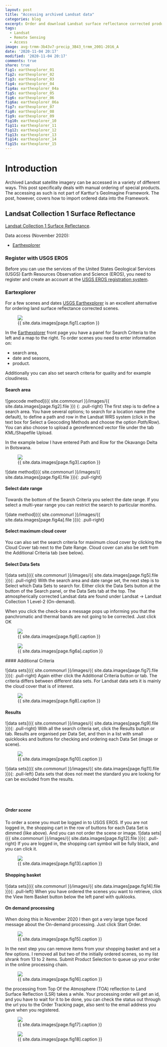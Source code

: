 ```yaml
---
layout: post
title: "Accessing archived Landsat data"
categories: blog
excerpt: Order and download Landsat surface reflectance corrected products
tags:
  - Landsat
  - Remote Sensing
  - Access
image: avg-trmm-3b43v7-precip_3B43_trmm_2001-2016_A
date: '2020-11-04 20:17'
modified: '2020-11-04 20:17'
comments: true
share: true
fig1: earthexplorer_01
fig2: earthexplorer_02
fig3: earthexplorer_03
fig4: earthexplorer_04
fig4a: earthexplorer_04a
fig5: earthexplorer_05
fig6: earthexplorer_06
fig6a: earthexplorer_06a
fig7: earthexplorer_07
fig8: earthexplorer_08
fig9: earthexplorer_09
fig10: earthexplorer_10
fig11: earthexplorer_11
fig12: earthexplorer_12
fig13: earthexplorer_13
fig14: earthexplorer_14
fig15: earthexplorer_15
---
```

<script src="https://karttur.github.io/common/assets/js/karttur/togglediv.js"></script>

# Introduction

Archived Landsat satellite imagery can be accessed in a variety of different ways. This post specifically deals with manual ordering of special products. The accessing as such is not part of Karttur's GeoImagine Framework. The post, however, covers how to import ordered data into the Framework.

## Landsat Collection 1 Surface Reflectance

[Landsat Collection 1 Surface Reflectance](https://www.usgs.gov/core-science-systems/nli/landsat/landsat-collection-1-surface-reflectance).

Data access (November 2020):

- [Earthexplorer](https://earthexplorer.usgs.gov)

### Register with USGS EROS

Before you can use the services of the United States Geological Services (USGS) Earth Resources Observation and Science (EROS), you need to register and create an account at the [USGS EROS registration system](https://ers.cr.usgs.gov/register).

### Eartexplorer

For a few scenes and dates [USGS Earthexplorer](https://earthexplorer.usgs.gov/) is an excellent alternative for ordering land surface reflectance corrected scenes.

<figure>
<img src="{{ site.commonurl }}/images/{{ site.data.images[page.fig1].file }}">
<figcaption> {{ site.data.images[page.fig1].caption }} </figcaption>
</figure>


In the [Earthexplorer](https://earthexplorer.usgs.gov/) front page you have a panel for Search Criteria to the left and a map to the right. To order scenes you need to enter information on:

- search area,
- date and seasons,
- product.

Additionally you can also set search criteria for quality and for example cloudiness.

#### Search area

![geocode method]({{ site.commonurl }}/images/{{ site.data.images[page.fig2].file }})
{: .pull-right}
The first step is to define a search area. You have several options; to search for a location name (the default), to define a path and row in the Landsat WRS system (click in the text box for <span class='textbox'>Select a Geocoding Methods</span> and choose the option _Path/Row_). You can also choose to upload a georeferenced vector file under the tab <span class='tab'>KML/Shapefile Upload</span>.

In the example below I have entered Path and Row for the Okavango Delta in Botswana.

<figure>
<img src="{{ site.commonurl }}/images/{{ site.data.images[page.fig3].file }}">
<figcaption> {{ site.data.images[page.fig3].caption }} </figcaption>
</figure>

![date method]({{ site.commonurl }}/images/{{ site.data.images[page.fig4].file }}){: .pull-right}
#### Select date range

Towards the bottom of the Search Criteria you select the date range. If you select a multi-year range you can restrict the search to particular months.

![date method]({{ site.commonurl }}/images/{{ site.data.images[page.fig4a].file }}){: .pull-right}
#### Select maximum cloud cover

You can also set the search criteria for maximum cloud cover by clicking the <span class='button'>Cloud Cover</span> tab next to the <span class='button'>Date Range</span>. Cloud cover can also be sett from the <span class='button'>Additional Criteria</span> tab (see below).

#### Select Data Sets

![data sets]({{ site.commonurl }}/images/{{ site.data.images[page.fig5].file }}){: .pull-right}
With the search area and date range set, the next step is to Select which Data Sets to search for. Either click the <span class='button'>Data Sets</span> button at the buttom of the Search panel, or the <span class='button'>Data Sets</span> tab at the top. The atmospherically corrected Landsat data are found under
<span class='menu'>Landsat -> Landsat Collection 1 Level-2 (On-demand)</span>.

When you click the check-box a message pops up informing you that the panchromatic and thermal bands are not going to be corrected. Just click <span class='button'>OK</span>

<figure>
<img src="{{ site.commonurl }}/images/{{ site.data.images[page.fig6].file }}">
<figcaption> {{ site.data.images[page.fig6].caption }} </figcaption>
</figure>

<figure>
<img src="{{ site.commonurl }}/images/{{ site.data.images[page.fig6a].file }}">
<figcaption> {{ site.data.images[page.fig6a].caption }} </figcaption>
</figure>
#### Additional Criteria

![data sets]({{ site.commonurl }}/images/{{ site.data.images[page.fig7].file }}){: .pull-right}
Again either click the <span class='button'>Additional Criteria</span> button or tab. The criteria differs between different data sets. For Landsat data sets it is mainly the cloud cover that is of interest.

<figure>
<img src="{{ site.commonurl }}/images/{{ site.data.images[page.fig8].file }}">
<figcaption> {{ site.data.images[page.fig8].caption }} </figcaption>
</figure>

#### Results

![data sets]({{ site.commonurl }}/images/{{ site.data.images[page.fig9].file }}){: .pull-right}
With all the search criteria set, click the <span class='button'>Results</span> button or tab. Results are organised per Data Set, and then in a list with small quicklooks and buttons for checking and ordering each Data Set (image or scene).

<figure>
<img src="{{ site.commonurl }}/images/{{ site.data.images[page.fig10].file }}">
<figcaption> {{ site.data.images[page.fig10].caption }} </figcaption>
</figure>

![data sets]({{ site.commonurl }}/images/{{ site.data.images[page.fig11].file }}){: .pull-left}
Data sets that does not meet the standard you are looking for can be excluded from the results.

&nbsp;

&nbsp;

##### Order scene

To order a scene you must be logged in to USGS EROS. If you are not logged in, the shopping cart in the row of buttons for each Data Set is dimmed (like above). And you can not order the scene or image. ![data sets]({{ site.commonurl }}/images/{{ site.data.images[page.fig12].file }}){: .pull-right} If you are logged in, the shopping cart symbol will be fully black, and you can click it.

<figure>
<img src="{{ site.commonurl }}/images/{{ site.data.images[page.fig13].file }}">
<figcaption> {{ site.data.images[page.fig13].caption }} </figcaption>
</figure>

#### Shopping basket
![data sets]({{ site.commonurl }}/images/{{ site.data.images[page.fig14].file }}){: .pull-left}
When you have ordered the scenes you want to retrieve, click the <span class='button'>View Item Basket</span> button below the left panel with quiklooks.

#### On demand processing

When doing this in November 2020 I then got a very large type faced message about the On-demand processing. Just click <span class='button'>Start Order</span>.

<figure>
<img src="{{ site.commonurl }}/images/{{ site.data.images[page.fig15].file }}">
<figcaption> {{ site.data.images[page.fig15].caption }} </figcaption>
</figure>

In the next step you can remove items from your shopping basket and set a few options. I removed all but two of the initially ordered scenes, so my list shrank from 13 to 2 items. <span class='button'>Submit Product Selection</span> to queue up your order in the online processing chain.

<figure>
<img src="{{ site.commonurl }}/images/{{ site.data.images[page.fig16].file }}">
<figcaption> {{ site.data.images[page.fig16].caption }} </figcaption>
</figure>

the processing from Top Of the Atmosphere (TOA) reflection to Land Surface Reflection (LSR) takes a while. Your processing order will get an id, and you have to wait for it to be done, you can check the status out through the url you to the Order Tracking page, also sent to the email address you gave when you registered.

<figure>
<img src="{{ site.commonurl }}/images/{{ site.data.images[page.fig17].file }}">
<figcaption> {{ site.data.images[page.fig17].caption }} </figcaption>
</figure>

<figure>
<img src="{{ site.commonurl }}/images/{{ site.data.images[page.fig18].file }}">
<figcaption> {{ site.data.images[page.fig18].caption }} </figcaption>
</figure>
